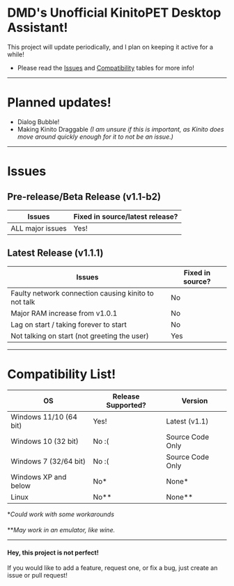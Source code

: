 # DMD's Unofficial KinitoPET Desktop Assistant!
This project will update periodically, and I plan on keeping it active for a while!

* Please read the [Issues](#issues) and [Compatibility](#compatibility-list) tables for more info!

----------------------

# Planned updates!
* Dialog Bubble!
* Making Kinito Draggable *(I am unsure if this is important, as Kinito does move around quickly enough for it to not be an issue.)*






----------------------------
# Issues
## Pre-release/Beta Release (v1.1-b2)
| Issues | Fixed in source/latest release? |
| ----------------- | ----------------- |
| ALL major issues | Yes! |

## Latest Release (v1.1.1)

| Issues | Fixed in source? |
| ----------------- | ----------------- |
| Faulty network connection causing kinito to not talk | No |
| Major RAM increase from v1.0.1 | No |
| Lag on start / taking forever to start | No |
| Not talking on start (not greeting the user) | Yes |

-----------------

# Compatibility List!
| OS | Release Supported? | Version|
| -------- | ------- | ------ |
| Windows 11/10 (64 bit)  | Yes!    |  Latest (v1.1)     |
| Windows 10 (32 bit) |   No :(   |    Source Code Only    |
| Windows 7 (32/64 bit)    | No :(    |     Source Code Only   |
| Windows XP and below | No* | None* |
| Linux | No** | None** |

**Could work with some workarounds*
####
***May work in an emulator, like wine.*

---------------
#### Hey, this project is not perfect!
If you would like to add a feature, request one, or fix a bug, just create an issue or pull request!
